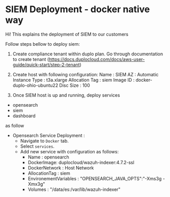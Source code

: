 # SIEM Deployment - docker native way

Hi! This explains the deployment of SIEM to our customers

Follow steps bellow to deploy siem:

1. Create compliance tenant within duplo plan.
Go through documentation to create tenant (https://docs.duplocloud.com/docs/aws-user-guide/quick-start/step-2-tenant)

2. Create host with following configuration:
Name :             SIEM
AZ :               Automatic
Instance Type :    t3a.xlarge
Allocation Tag :   siem
Image ID :         docker-duplo-ohio-ubuntu22
Disc Size :        100

3. Once SIEM host is up and running, deploy services
 - opensearch
 - siem
 - dashboard
 
 as follow
  - Opensearch Service Deployment :
    - Navigate to `Docker` tab.
    - Select `services`.
    - Add new service with configuration as follows:
       - Name : opensearch
       - DockerImage: duplocloud/wazuh-indexer:4.7.2-ssl
       - DockerNetwork : Host Network
       - AllocationTag : siem
       - EnvironementVariables : "OPENSEARCH_JAVA_OPTS":"-Xms3g -Xmx3g"
       - Volumes : "/data/es:/var/lib/wazuh-indexer"

